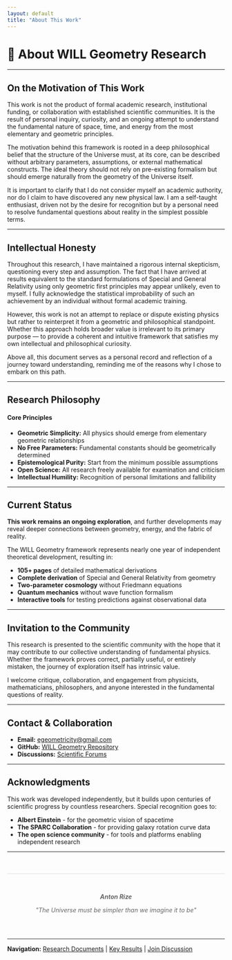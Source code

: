 ```yaml
---
layout: default
title: "About This Work"
---
```


# 📖 About WILL Geometry Research

---

## On the Motivation of This Work

This work is not the product of formal academic research, institutional funding, or collaboration with established scientific communities. It is the result of personal inquiry, curiosity, and an ongoing attempt to understand the fundamental nature of space, time, and energy from the most elementary and geometric principles.

The motivation behind this framework is rooted in a deep philosophical belief that the structure of the Universe must, at its core, can be described without arbitrary parameters, assumptions, or external mathematical constructs. The ideal theory should not rely on pre-existing formalism but should emerge naturally from the geometry of the Universe itself.

It is important to clarify that I do not consider myself an academic authority, nor do I claim to have discovered any new physical law. I am a self-taught enthusiast, driven not by the desire for recognition but by a personal need to resolve fundamental questions about reality in the simplest possible terms.

---

## Intellectual Honesty

Throughout this research, I have maintained a rigorous internal skepticism, questioning every step and assumption. The fact that I have arrived at results equivalent to the standard formulations of Special and General Relativity using only geometric first principles may appear unlikely, even to myself. I fully acknowledge the statistical improbability of such an achievement by an individual without formal academic training.

However, this work is not an attempt to replace or dispute existing physics but rather to reinterpret it from a geometric and philosophical standpoint. Whether this approach holds broader value is irrelevant to its primary purpose — to provide a coherent and intuitive framework that satisfies my own intellectual and philosophical curiosity.

Above all, this document serves as a personal record and reflection of a journey toward understanding, reminding me of the reasons why I chose to embark on this path.

---

## Research Philosophy

<div class="bg-gray-800/50 p-6 rounded-lg border-l-4" style="border-color: #3498db;">
    <h4>Core Principles</h4>
    <ul>
        <li><strong>Geometric Simplicity:</strong> All physics should emerge from elementary geometric relationships</li>
        <li><strong>No Free Parameters:</strong> Fundamental constants should be geometrically determined</li>
        <li><strong>Epistemological Purity:</strong> Start from the minimum possible assumptions</li>
        <li><strong>Open Science:</strong> All research freely available for examination and criticism</li>
        <li><strong>Intellectual Humility:</strong> Recognition of personal limitations and fallibility</li>
    </ul>
</div>

---

## Current Status

<div class="bg-gray-800/50 p-6 rounded-lg border-l-4" style="border-color: #856404;">
    <p><strong>This work remains an ongoing exploration</strong>, and further developments may reveal deeper connections between geometry, energy, and the fabric of reality.</p>
</div>

The WILL Geometry framework represents nearly one year of independent theoretical development, resulting in:

- **105+ pages** of detailed mathematical derivations
- **Complete derivation** of Special and General Relativity from geometry
- **Two-parameter cosmology** without Friedmann equations  
- **Quantum mechanics** without wave function formalism
- **Interactive tools** for testing predictions against observational data

---

## Invitation to the Community

This research is presented to the scientific community with the hope that it may contribute to our collective understanding of fundamental physics. Whether the framework proves correct, partially useful, or entirely mistaken, the journey of exploration itself has intrinsic value.

I welcome critique, collaboration, and engagement from physicists, mathematicians, philosophers, and anyone interested in the fundamental questions of reality.

---

## Contact & Collaboration

- **Email:** [egeometricity@gmail.com](mailto:egeometricity@gmail.com)
- **GitHub:** [WILL Geometry Repository](https://github.com/AntonRize/WILL)
- **Discussions:** [Scientific Forums](/WILL/discussions/)

---

## Acknowledgments

This work was developed independently, but it builds upon centuries of scientific progress by countless researchers. Special recognition goes to:

- **Albert Einstein** - for the geometric vision of spacetime
- **The SPARC Collaboration** - for providing galaxy rotation curve data
- **The open science community** - for tools and platforms enabling independent research

---

<div style="text-align: center; font-style: italic; color: #666; padding: 30px 0; border-top: 1px solid #ddd; margin-top: 50px;">
    <p><strong>Anton Rize</strong></p>
    <p>"The Universe must be simpler than we imagine it to be"</p>
</div>

---

**Navigation:** [Research Documents](/WILL/parts/) | [Key Results](/WILL/results/) | [Join Discussion](/WILL/discussions/)